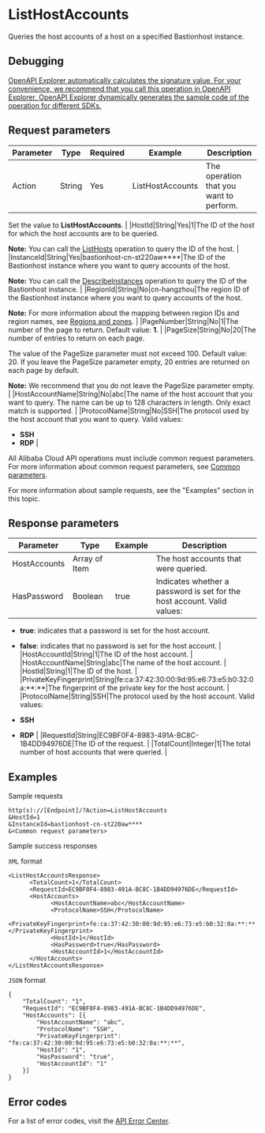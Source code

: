 # ListHostAccounts

Queries the host accounts of a host on a specified Bastionhost instance.

## Debugging

[OpenAPI Explorer automatically calculates the signature value. For your convenience, we recommend that you call this operation in OpenAPI Explorer. OpenAPI Explorer dynamically generates the sample code of the operation for different SDKs.](https://api.aliyun.com/#product=Yundun-bastionhost&api=ListHostAccounts&type=RPC&version=2019-12-09)

## Request parameters

|Parameter|Type|Required|Example|Description|
|---------|----|--------|-------|-----------|
|Action|String|Yes|ListHostAccounts|The operation that you want to perform.

Set the value to **ListHostAccounts**. |
|HostId|String|Yes|1|The ID of the host for which the host accounts are to be queried.

**Note:** You can call the [ListHosts](~~200665~~) operation to query the ID of the host. |
|InstanceId|String|Yes|bastionhost-cn-st220aw\*\*\*\*|The ID of the Bastionhost instance where you want to query accounts of the host.

**Note:** You can call the [DescribeInstances](~~153281~~) operation to query the ID of the Bastionhost instance. |
|RegionId|String|No|cn-hangzhou|The region ID of the Bastionhost instance where you want to query accounts of the host.

**Note:** For more information about the mapping between region IDs and region names, see [Regions and zones](~~40654~~). |
|PageNumber|String|No|1|The number of the page to return. Default value: **1**. |
|PageSize|String|No|20|The number of entries to return on each page.

The value of the PageSize parameter must not exceed 100. Default value: 20. If you leave the PageSize parameter empty, 20 entries are returned on each page by default.

**Note:** We recommend that you do not leave the PageSize parameter empty. |
|HostAccountName|String|No|abc|The name of the host account that you want to query. The name can be up to 128 characters in length. Only exact match is supported. |
|ProtocolName|String|No|SSH|The protocol used by the host account that you want to query. Valid values:

-   **SSH**
-   **RDP** |

All Alibaba Cloud API operations must include common request parameters. For more information about common request parameters, see [Common parameters](~~148139~~).

For more information about sample requests, see the "Examples" section in this topic.

## Response parameters

|Parameter|Type|Example|Description|
|---------|----|-------|-----------|
|HostAccounts|Array of Item| |The host accounts that were queried. |
|HasPassword|Boolean|true|Indicates whether a password is set for the host account. Valid values:

-   **true**: indicates that a password is set for the host account.
-   **false**: indicates that no password is set for the host account. |
|HostAccountId|String|1|The ID of the host account. |
|HostAccountName|String|abc|The name of the host account. |
|HostId|String|1|The ID of the host. |
|PrivateKeyFingerprint|String|fe:ca:37:42:30:00:9d:95:e6:73:e5:b0:32:0a:\*\*:\*\*|The fingerprint of the private key for the host account. |
|ProtocolName|String|SSH|The protocol used by the host account. Valid values:

-   **SSH**
-   **RDP** |
|RequestId|String|EC9BF0F4-8983-491A-BC8C-1B4DD94976DE|The ID of the request. |
|TotalCount|Integer|1|The total number of host accounts that were queried. |

## Examples

Sample requests

```
http(s)://[Endpoint]/?Action=ListHostAccounts
&HostId=1
&InstanceId=bastionhost-cn-st220aw****
&<Common request parameters>
```

Sample success responses

`XML` format

```
<ListHostAccountsResponse>
      <TotalCount>1</TotalCount>
      <RequestId>EC9BF0F4-8983-491A-BC8C-1B4DD94976DE</RequestId>
      <HostAccounts>
            <HostAccountName>abc</HostAccountName>
            <ProtocolName>SSH</ProtocolName>
            <PrivateKeyFingerprint>fe:ca:37:42:30:00:9d:95:e6:73:e5:b0:32:0a:**:**</PrivateKeyFingerprint>
            <HostId>1</HostId>
            <HasPassword>true</HasPassword>
            <HostAccountId>1</HostAccountId>
      </HostAccounts>
</ListHostAccountsResponse>
```

`JSON` format

```
{
    "TotalCount": "1",
    "RequestId": "EC9BF0F4-8983-491A-BC8C-1B4DD94976DE",
    "HostAccounts": [{
        "HostAccountName": "abc",
        "ProtocolName": "SSH",
        "PrivateKeyFingerprint": "fe:ca:37:42:30:00:9d:95:e6:73:e5:b0:32:0a:**:**",
        "HostId": "1",
        "HasPassword": "true",
        "HostAccountId": "1"
    }]
}
```

## Error codes

For a list of error codes, visit the [API Error Center](https://error-center.alibabacloud.com/status/product/Yundun-bastionhost).

